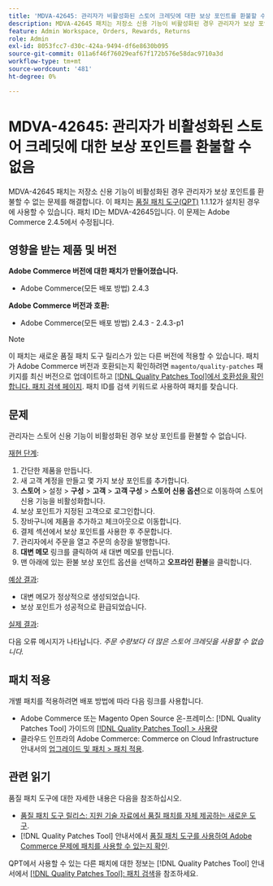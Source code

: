 ```yaml
---
title: 'MDVA-42645: 관리자가 비활성화된 스토어 크레딧에 대한 보상 포인트를 환불할 수 없음'
description: MDVA-42645 패치는 저장소 신용 기능이 비활성화된 경우 관리자가 보상 포인트를 환불할 수 없는 문제를 해결합니다. 이 패치는 [Quality Patches Tool (QPT)](https://experienceleague.adobe.com/en/docs/commerce-operations/tools/quality-patches-tool/quality-patches-tool-to-self-serve-quality-patches) 1.1.12가 설치된 경우 사용할 수 있습니다. 패치 ID는 MDVA-42645입니다. 이 문제는 Adobe Commerce 2.4.5에서 수정됩니다.
feature: Admin Workspace, Orders, Rewards, Returns
role: Admin
exl-id: 8053fcc7-d30c-424a-9494-df6e8630b095
source-git-commit: 011a6f46f76029eaf67f172b576e58dac9710a3d
workflow-type: tm+mt
source-wordcount: '481'
ht-degree: 0%

---
```


# MDVA-42645: 관리자가 비활성화된 스토어 크레딧에 대한 보상 포인트를 환불할 수 없음

MDVA-42645 패치는 저장소 신용 기능이 비활성화된 경우 관리자가 보상 포인트를 환불할 수 없는 문제를 해결합니다. 이 패치는 [품질 패치 도구(QPT)](https://experienceleague.adobe.com/en/docs/commerce-operations/tools/quality-patches-tool/quality-patches-tool-to-self-serve-quality-patches) 1.1.12가 설치된 경우에 사용할 수 있습니다. 패치 ID는 MDVA-42645입니다. 이 문제는 Adobe Commerce 2.4.5에서 수정됩니다.

## 영향을 받는 제품 및 버전

**Adobe Commerce 버전에 대한 패치가 만들어졌습니다.**

* Adobe Commerce(모든 배포 방법) 2.4.3

**Adobe Commerce 버전과 호환:**

* Adobe Commerce(모든 배포 방법) 2.4.3 - 2.4.3-p1

>[!NOTE]
>
>이 패치는 새로운 품질 패치 도구 릴리스가 있는 다른 버전에 적용할 수 있습니다. 패치가 Adobe Commerce 버전과 호환되는지 확인하려면 `magento/quality-patches` 패키지를 최신 버전으로 업데이트하고 [[!DNL Quality Patches Tool]에서 호환성을 확인합니다. 패치 검색 페이지](https://experienceleague.adobe.com/en/docs/commerce-operations/tools/quality-patches-tool/quality-patches-tool-to-self-serve-quality-patches). 패치 ID를 검색 키워드로 사용하여 패치를 찾습니다.

## 문제

관리자는 스토어 신용 기능이 비활성화된 경우 보상 포인트를 환불할 수 없습니다.

<u>재현 단계</u>:

1. 간단한 제품을 만듭니다.
1. 새 고객 계정을 만들고 몇 가지 보상 포인트를 추가합니다.
1. **스토어** > 설정 > **구성** > **고객** > **고객 구성** > **스토어 신용 옵션**&#x200B;으로 이동하여 스토어 신용 기능을 비활성화합니다.
1. 보상 포인트가 지정된 고객으로 로그인합니다.
1. 장바구니에 제품을 추가하고 체크아웃으로 이동합니다.
1. 결제 섹션에서 보상 포인트를 사용한 후 주문합니다.
1. 관리자에서 주문을 열고 주문의 송장을 발행합니다.
1. **대변 메모** 링크를 클릭하여 새 대변 메모를 만듭니다.
1. 맨 아래에 있는 환불 보상 포인트 옵션을 선택하고 **오프라인 환불**&#x200B;을 클릭합니다.

<u>예상 결과</u>:

* 대변 메모가 정상적으로 생성되었습니다.
* 보상 포인트가 성공적으로 환급되었습니다.

<u>실제 결과</u>:

다음 오류 메시지가 나타납니다. *주문 수량보다 더 많은 스토어 크레딧을 사용할 수 없습니다.*

## 패치 적용

개별 패치를 적용하려면 배포 방법에 따라 다음 링크를 사용합니다.

* Adobe Commerce 또는 Magento Open Source 온-프레미스: [!DNL Quality Patches Tool] 가이드의 [[!DNL Quality Patches Tool] > 사용량](/help/tools/quality-patches-tool/usage.md)
* 클라우드 인프라의 Adobe Commerce: Commerce on Cloud Infrastructure 안내서의 [업그레이드 및 패치 > 패치 적용](https://experienceleague.adobe.com/docs/commerce-cloud-service/user-guide/develop/upgrade/apply-patches.html).

## 관련 읽기

품질 패치 도구에 대한 자세한 내용은 다음을 참조하십시오.

* [품질 패치 도구 릴리스: 지원 기술 자료에서 품질 패치를 자체 제공하는 새로운 도구](https://experienceleague.adobe.com/en/docs/commerce-operations/tools/quality-patches-tool/quality-patches-tool-to-self-serve-quality-patches).
* [!DNL Quality Patches Tool] 안내서에서 [품질 패치 도구를 사용하여 Adobe Commerce 문제에 패치를 사용할 수 있는지 확인](/help/tools/quality-patches-tool/patches-available-in-qpt/check-patch-for-magento-issue-with-magento-quality-patches.md).

QPT에서 사용할 수 있는 다른 패치에 대한 정보는 [!DNL Quality Patches Tool] 안내서에서 [[!DNL Quality Patches Tool]: 패치 검색](https://experienceleague.adobe.com/tools/commerce-quality-patches/index.html)을 참조하세요.
